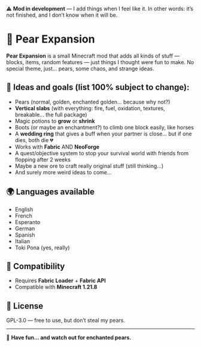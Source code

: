 ⚠️ **Mod in development** — I add things when I feel like it. In other words: it’s not finished, and I don’t know when it will be.

# 🍐 Pear Expansion

**Pear Expansion** is a small Minecraft mod that adds all kinds of stuff — blocks, items, random features — just things I thought were fun to make. No special theme, just… pears, some chaos, and strange ideas.

## 🎯 Ideas and goals (list 100% subject to change):

* Pears (normal, golden, enchanted golden… because why not?)
* **Vertical slabs** (with everything: fire, fuel, oxidation, textures, breakable… the full package)
* Magic potions to **grow** or **shrink**
* Boots (or maybe an enchantment?) to climb one block easily, like horses
* A **wedding ring** that gives a buff when your partner is close… but if one dies, both die 💔
* Works with **Fabric** AND **NeoForge**
* A quest/objective system to stop your survival world with friends from flopping after 2 weeks
* Maybe a new ore to craft really original stuff (still thinking…)
* And surely more weird ideas to come…

## 🌍 Languages available

* English
* French
* Esperanto
* German
* Spanish
* Italian
* Toki Pona (yes, really)

## 🔧 Compatibility

* Requires **Fabric Loader** + **Fabric API**
* Compatible with **Minecraft 1.21.8**

## 📜 License

GPL-3.0 — free to use, but don’t steal my pears.

---

🍐 **Have fun… and watch out for enchanted pears.**